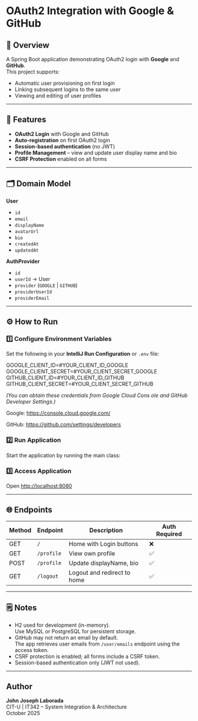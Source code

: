 # OAuth2 Integration with Google & GitHub

## 📘 Overview
A Spring Boot application demonstrating OAuth2 login with **Google** and **GitHub**.  
This project supports:
- Automatic user provisioning on first login
- Linking subsequent logins to the same user
- Viewing and editing of user profiles

---

## 🧩 Features
- **OAuth2 Login** with Google and GitHub
- **Auto-registration** on first OAuth2 login
- **Session-based authentication** (no JWT)
- **Profile Management** – view and update user display name and bio
- **CSRF Protection** enabled on all forms

---

## 🗂️ Domain Model
**User**
- `id`
- `email`
- `displayName`
- `avatarUrl`
- `bio`
- `createdAt`
- `updatedAt`

**AuthProvider**
- `id`
- `userId` → User
- `provider` (`GOOGLE` | `GITHUB`)
- `providerUserId`
- `providerEmail`

---

## ⚙️ How to Run

### 1️⃣ Configure Environment Variables
Set the following in your **IntelliJ Run Configuration** or `.env` file:

GOOGLE_CLIENT_ID=#YOUR_CLIENT_ID_GOOGLE
GOOGLE_CLIENT_SECRET=#YOUR_CLIENT_SECRET_GOOGLE
GITHUB_CLIENT_ID=#YOUR_CLIENT_ID_GITHUB
GITHUB_CLIENT_SECRET=#YOUR_CLIENT_SECRET_GITHUB


*(You can obtain these credentials from Google Cloud Cons ole and GitHub Developer Settings.)*

Google: https://console.cloud.google.com/

GitHub: https://github.com/settings/developers

### 2️⃣ Run Application
Start the application by running the main class:

### 3️⃣ Access Application
Open [http://localhost:8080](http://localhost:8080)

---

## 🌐 Endpoints

| Method | Endpoint     | Description                     | Auth Required |
|--------|---------------|----------------------------------|---------------|
| GET    | `/`           | Home with Login buttons          | ❌ |
| GET    | `/profile`    | View own profile                 | ✅ |
| POST   | `/profile`    | Update displayName, bio          | ✅ |
| GET    | `/logout`     | Logout and redirect to home      | ✅ |

---

## 🗒️ Notes
- H2 used for development (in-memory).  
  Use MySQL or PostgreSQL for persistent storage.
- GitHub may not return an email by default.  
  The app retrieves user emails from `/user/emails` endpoint using the access token.
- CSRF protection is enabled; all forms include a CSRF token.
- Session-based authentication only (JWT not used).

---

## Author
**John Joseph Laborada**  
CIT-U | IT342 – System Integration & Architecture  
October 2025
